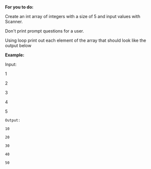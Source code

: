 **For you to do:**

Create an int array of integers with a size of 5 and input values with Scanner.

Don't print prompt questions for a user.

Using loop print out each element of the array that should look like the output
below

**Example:**

Input:

1

2

3

4

5

```
Output:
```

```
10
```

```
20
```

```
30
```

```
40
```

```
50
```

